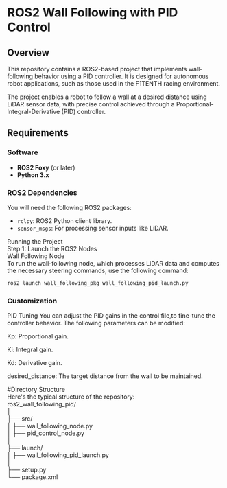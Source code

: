 # ROS2 Wall Following with PID Control

## Overview

This repository contains a ROS2-based project that implements wall-following behavior using a PID controller. It is designed for autonomous robot applications, such as those used in the F1TENTH racing environment.

The project enables a robot to follow a wall at a desired distance using LiDAR sensor data, with precise control achieved through a Proportional-Integral-Derivative (PID) controller.

## Requirements

### Software

- **ROS2 Foxy** (or later)
- **Python 3.x**

### ROS2 Dependencies

You will need the following ROS2 packages:  
- `rclpy`: ROS2 Python client library.  
- `sensor_msgs`: For processing sensor inputs like LiDAR.  

Running the Project  
Step 1: Launch the ROS2 Nodes  
Wall Following Node  
To run the wall-following node, which processes LiDAR data and computes the necessary steering commands, use the following command:  

```bash
ros2 launch wall_following_pkg wall_following_pid_launch.py
```

### Customization
PID Tuning
You can adjust the PID gains in the control file,to fine-tune the controller behavior. The following parameters can be modified:   

Kp: Proportional gain.  

Ki: Integral gain.  

Kd: Derivative gain.  

desired_distance: The target distance from the wall to be maintained.  

#Directory Structure  
Here's the typical structure of the repository:    
ros2_wall_following_pid/  
│  
├── src/  
│   ├── wall_following_node.py            
│   ├── pid_control_node.py           
│  
├── launch/  
│   ├── wall_following_pid_launch.py    
│  
├── setup.py                    
└── package.xml                          






